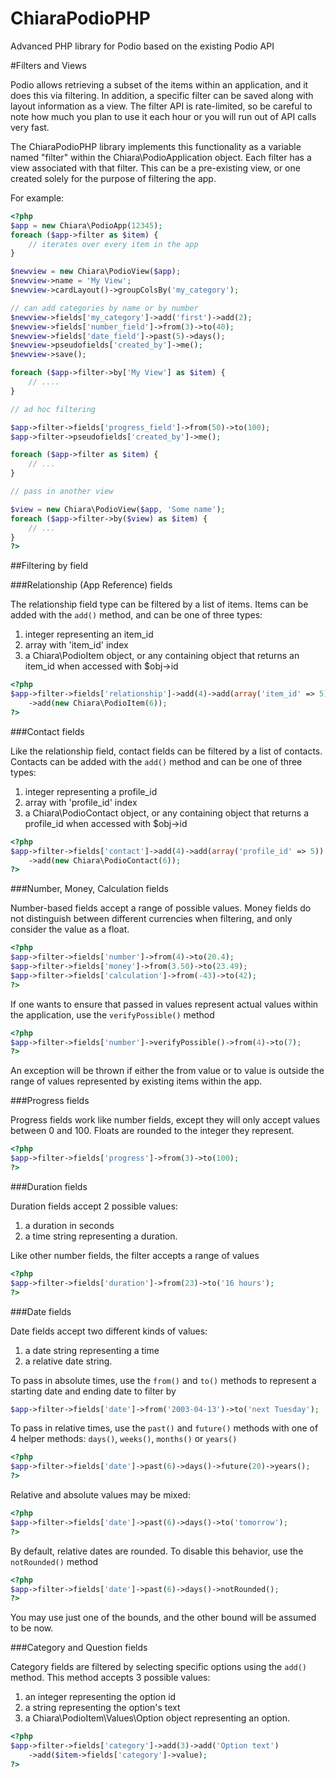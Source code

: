 ChiaraPodioPHP
==============

Advanced PHP library for Podio based on the existing Podio API

#Filters and Views

Podio allows retrieving a subset of the items within an application, and it
does this via filtering.  In addition, a specific filter can be saved along
with layout information as a view.  The filter API is rate-limited, so be
careful to note how much you plan to use it each hour or you will run out of
API calls very fast.

The ChiaraPodioPHP library implements this functionality as a variable named
"filter" within the Chiara\PodioApplication object.  Each filter has a view
associated with that filter.  This can be a pre-existing view, or one created
solely for the purpose of filtering the app.

For example:

```php
<?php
$app = new Chiara\PodioApp(12345);
foreach ($app->filter as $item) {
    // iterates over every item in the app
}

$newview = new Chiara\PodioView($app);
$newview->name = 'My View';
$newview->cardLayout()->groupColsBy('my_category');

// can add categories by name or by number
$newview->fields['my_category']->add('first')->add(2);
$newview->fields['number_field']->from(3)->to(40);
$newview->fields['date_field']->past(5)->days();
$newview->pseudofields['created_by']->me();
$newview->save();

foreach ($app->filter->by['My View'] as $item) {
    // ....
}

// ad hoc filtering

$app->filter->fields['progress_field']->from(50)->to(100);
$app->filter->pseudofields['created_by']->me();

foreach ($app->filter as $item) {
    // ...
}

// pass in another view

$view = new Chiara\PodioView($app, 'Some name');
foreach ($app->filter->by($view) as $item) {
    // ...
}
?>
```

##Filtering by field

###Relationship (App Reference) fields

The relationship field type can be filtered by a list of items.  Items can be
added with the `add()` method, and can be one of three types:

 1. integer representing an item_id
 2. array with 'item_id' index
 3. a Chiara\PodioItem object, or any containing object that returns an item_id
    when accessed with $obj->id

```php
<?php
$app->filter->fields['relationship']->add(4)->add(array('item_id' => 5))
    ->add(new Chiara\PodioItem(6));
?>
```

###Contact fields

Like the relationship field, contact fields can be filtered by a list of contacts.
Contacts can be added with the `add()` method and can be one of three types:

 1. integer representing a profile_id
 2. array with 'profile_id' index
 3. a Chiara\PodioContact object, or any containing object that returns a profile_id
    when accessed with $obj->id

```php
<?php
$app->filter->fields['contact']->add(4)->add(array('profile_id' => 5))
    ->add(new Chiara\PodioContact(6));
?>
```

###Number, Money, Calculation fields

Number-based fields accept a range of possible values.  Money fields do not
distinguish between different currencies when filtering, and only consider the
value as a float.

```php
<?php
$app->filter->fields['number']->from(4)->to(20.4);
$app->filter->fields['money']->from(3.50)->to(23.49);
$app->filter->fields['calculation']->from(-43)->to(42);
?>
```

If one wants to ensure that passed in values represent actual values within the
application, use the `verifyPossible()` method

```php
<?php
$app->filter->fields['number']->verifyPossible()->from(4)->to(7);
?>
```

An exception will be thrown if either the from value or to value is outside
the range of values represented by existing items within the app.

###Progress fields

Progress fields work like number fields, except they will only accept values
between 0 and 100.  Floats are rounded to the integer they represent.

```php
<?php
$app->filter->fields['progress']->from(3)->to(100);
?>
```

###Duration fields

Duration fields accept 2 possible values:

 1. a duration in seconds
 2. a time string representing a duration.

Like other number fields, the filter accepts a range of values

```php
<?php
$app->filter->fields['duration']->from(23)->to('16 hours');
?>
```

###Date fields

Date fields accept two different kinds of values:

 1. a date string representing a time
 2. a relative date string.

To pass in absolute times, use the `from()` and `to()` methods to represent a
starting date and ending date to filter by

```php
$app->filter->fields['date']->from('2003-04-13')->to('next Tuesday');
```

To pass in relative times, use the `past()` and `future()` methods with one of
4 helper methods: `days()`, `weeks()`, `months()` or `years()`

```php
<?php
$app->filter->fields['date']->past(6)->days()->future(20)->years();
?>
```

Relative and absolute values may be mixed:

```php
<?php
$app->filter->fields['date']->past(6)->days()->to('tomorrow');
?>
```

By default, relative dates are rounded.  To disable this behavior, use the
`notRounded()` method

```php
<?php
$app->filter->fields['date']->past(6)->days()->notRounded();
?>
```

You may use just one of the bounds, and the other bound will be assumed to be
now.

###Category and Question fields

Category fields are filtered by selecting specific options using the `add()`
method.  This method accepts 3 possible values:

 1. an integer representing the option id
 2. a string representing the option's text
 3. a Chiara\PodioItem\Values\Option object representing an option.

```php
<?php
$app->filter->fields['category']->add(3)->add('Option text')
    ->add($item->fields['category']->value);
?>
```